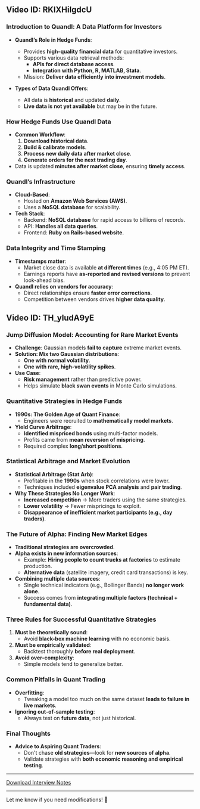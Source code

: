 
## Video ID: RKIXHiIgdcU
### Introduction to Quandl: A Data Platform for Investors
- **Quandl’s Role in Hedge Funds**:
  - Provides **high-quality financial data** for quantitative investors.
  - Supports various data retrieval methods:
    - **APIs for direct database access**.
    - **Integration with Python, R, MATLAB, Stata**.
  - Mission: **Deliver data efficiently into investment models**.

- **Types of Data Quandl Offers**:
  - All data is **historical** and updated **daily**.
  - **Live data is not yet available** but may be in the future.

### How Hedge Funds Use Quandl Data
- **Common Workflow**:
  1. **Download historical data**.
  2. **Build & calibrate models**.
  3. **Process new daily data after market close**.
  4. **Generate orders for the next trading day**.
- Data is updated **minutes after market close**, ensuring **timely access**.

### Quandl’s Infrastructure
- **Cloud-Based**:
  - Hosted on **Amazon Web Services (AWS)**.
  - Uses a **NoSQL database** for scalability.
- **Tech Stack**:
  - Backend: **NoSQL database** for rapid access to billions of records.
  - API: **Handles all data queries**.
  - Frontend: **Ruby on Rails-based website**.

### Data Integrity and Time Stamping
- **Timestamps matter**:
  - Market close data is available **at different times** (e.g., 4:05 PM ET).
  - Earnings reports have **as-reported and revised versions** to prevent look-ahead bias.
- **Quandl relies on vendors for accuracy**:
  - Direct relationships ensure **faster error corrections**.
  - Competition between vendors drives **higher data quality**.

## Video ID: TH_yIudA9yE
### Jump Diffusion Model: Accounting for Rare Market Events
- **Challenge**: Gaussian models **fail to capture** extreme market events.
- **Solution: Mix two Gaussian distributions**:
  - **One with normal volatility**.
  - **One with rare, high-volatility spikes**.
- **Use Case**:
  - **Risk management** rather than predictive power.
  - Helps simulate **black swan events** in Monte Carlo simulations.

### Quantitative Strategies in Hedge Funds
- **1990s: The Golden Age of Quant Finance**:
  - Engineers were recruited to **mathematically model markets**.
- **Yield Curve Arbitrage**:
  - **Identified mispriced bonds** using multi-factor models.
  - Profits came from **mean reversion of mispricing**.
  - Required complex **long/short positions**.

### Statistical Arbitrage and Market Evolution
- **Statistical Arbitrage (Stat Arb)**:
  - Profitable in the **1990s** when stock correlations were lower.
  - Techniques included **eigenvalue PCA analysis** and **pair trading**.
- **Why These Strategies No Longer Work**:
  - **Increased competition** → More traders using the same strategies.
  - **Lower volatility** → Fewer mispricings to exploit.
  - **Disappearance of inefficient market participants (e.g., day traders)**.

### The Future of Alpha: Finding New Market Edges
- **Traditional strategies are overcrowded**.
- **Alpha exists in new information sources**:
  - Example: **Hiring people to count trucks at factories** to estimate production.
  - **Alternative data** (satellite imagery, credit card transactions) is key.
- **Combining multiple data sources**:
  - Single technical indicators (e.g., Bollinger Bands) **no longer work alone**.
  - Success comes from **integrating multiple factors (technical + fundamental data)**.

### Three Rules for Successful Quantitative Strategies
1. **Must be theoretically sound**:
   - Avoid **black-box machine learning** with no economic basis.
2. **Must be empirically validated**:
   - Backtest thoroughly **before real deployment**.
3. **Avoid over-complexity**:
   - Simple models tend to generalize better.

### Common Pitfalls in Quant Trading
- **Overfitting**:
  - Tweaking a model too much on the same dataset **leads to failure in live markets**.
- **Ignoring out-of-sample testing**:
  - Always test on **future data**, not just historical.

### Final Thoughts
- **Advice to Aspiring Quant Traders**:
  - Don't chase **old strategies**—look for **new sources of alpha**.
  - Validate strategies with **both economic reasoning and empirical testing**.

---

[Download Interview Notes](sandbox:/mnt/data/Interview_Tammer_Kamel_Quandl_Trading.md)

---

Let me know if you need modifications! 🚀
